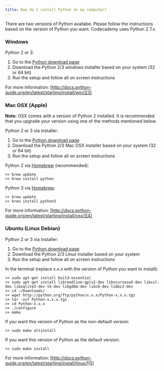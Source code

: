 ```yaml
---
title: How do I install Python on my computer?
---
```

There are two versions of Python availabe. Please follow the instructions based on the version of Python you want. Codecademy uses Python 2.7.x.

### Windows
Python 2 or 3:
  1. Go to the [Python download page][1]
  2. Download the Python 2/3 windows installer based on your system (32 or 64 bit)
  3. Run the setup and follow all on screen instructions

For more information: [http://docs.python-guide.org/en/latest/starting/install/win/][3]

### Mac OSX (Apple)
**Note:** OSX comes with a version of Python 2 installed. It is recommended that you upgrade your version using one of the methods mentioned below.

Python 2 or 3 via installer:
  1. Go to the [Python download page][1]
  2. Download the Python 2/3 Mac OSX installer based on your system (32 or 64 bit)
  3. Run the setup and follow all on screen instructions

Python 2 via [Homebrew][2] (recommended):
```
>> brew update
>> brew install python
``` 

Python 3 via [Homebrew][2]:
```
>> brew update
>> brew install python3
```

For more information: [http://docs.python-guide.org/en/latest/starting/install/osx/][4]

### Ubuntu (Linux Debian)
Python 2 or 3 via installer:
  1. Go to the [Python download page][1]
  2. Download the Python 2/3 Linux installer based on your system
  3. Run the setup and follow all on screen instructions

In the terminal (replace x.x.x with the version of Python you want to install):
```
>> sudo apt-get install build-essential
>> sudo apt-get install libreadline-gplv2-dev libncursesw5-dev libssl-dev libsqlite3-dev tk-dev libgdbm-dev libc6-dev libbz2-dev
>> cd ~/Downloads/
>> wget http://python.org/ftp/python/x.x.x/Python-x.x.x.tgz
>> tar -xvf Python-x.x.x.tgz
>> cd Python-x.x.x
>> ./configure
>> make
```
If you want this version of Python as the non-default version:
```
>> sudo make altinstall
```
If you want this version of Python as the default version:
```
>> sudo make install
```

For more information: [http://docs.python-guide.org/en/latest/starting/install/linux/][5]


  [1]: http://www.python.org/getit/
  [2]: http://brew.sh
  [3]: http://docs.python-guide.org/en/latest/starting/install/win/
  [4]: http://docs.python-guide.org/en/latest/starting/install/osx/
  [5]: http://docs.python-guide.org/en/latest/starting/install/linux/